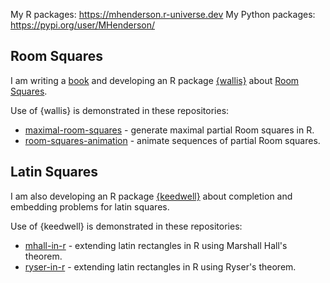 My R packages: https://mhenderson.r-universe.dev
My Python packages: https://pypi.org/user/MHenderson/

## Room Squares

I am writing a [book](https://github.com/MHenderson/room) and developing an R package [{wallis}](https://github.com/MHenderson/wallis) about [Room Squares](https://en.wikipedia.org/wiki/Room_square).

Use of {wallis} is demonstrated in these repositories:

- [maximal-room-squares](https://github.com/MHenderson/maximal-room-squares) - generate maximal partial Room squares in R.
- [room-squares-animation](https://github.com/MHenderson/room-squares-animation) - animate sequences of partial Room squares.

## Latin Squares

I am also developing an R package [{keedwell}](https://github.com/MHenderson/keedwell) about completion and embedding problems for latin squares.

Use of {keedwell} is demonstrated in these repositories:

- [mhall-in-r](https://github.com/MHenderson/mhall-in-r) - extending latin rectangles in R using Marshall Hall's theorem.
- [ryser-in-r](https://github.com/MHenderson/ryser-in-r) - extending latin rectangles in R using Ryser's theorem.

